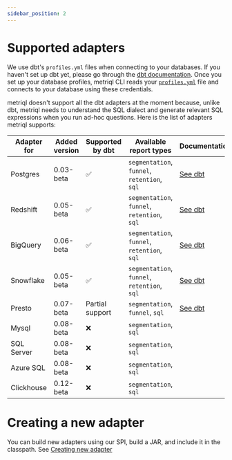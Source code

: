 ```yaml
---
sidebar_position: 2
---
```


# Supported adapters

We use dbt's `profiles.yml` files when connecting to your databases. If you haven't set up dbt yet, please go through the [dbt documentation](https://docs.getdbt.com/reference/profiles.yml/). Once you set up your database profiles, metriql CLI reads your [`profiles.yml`](/metriql-cli/cli-overview) file and connects to your database using these credentials.

metriql doesn't support all the dbt adapters at the moment because, unlike dbt, metriql needs to understand the SQL dialect and generate relevant SQL expressions when you run ad-hoc questions. Here is the list of adapters metriql supports:

| Adapter for | Added version | Supported by dbt | Available report types                       | Documentation                                              |
|-------------|---------------|------------------|----------------------------------------------|------------------------------------------------------------|
| Postgres    | 0.03-beta     | ✅                | `segmentation`, `funnel`, `retention`, `sql` | [See dbt](https://docs.getdbt.com/docs/available-adapters) |
| Redshift    | 0.05-beta     | ✅                | `segmentation`, `funnel`, `retention`, `sql` | [See dbt](https://docs.getdbt.com/docs/available-adapters) |
| BigQuery    | 0.06-beta     | ✅                | `segmentation`, `funnel`, `retention`, `sql` | [See dbt](https://docs.getdbt.com/docs/available-adapters) |
| Snowflake   | 0.05-beta     | ✅                | `segmentation`, `funnel`, `retention`, `sql` | [See dbt](https://docs.getdbt.com/docs/available-adapters) |
| Presto      | 0.07-beta     | Partial support  | `segmentation`, `funnel`, `sql`              | [See dbt](https://docs.getdbt.com/docs/available-adapters) |
| Mysql       | 0.08-beta     | ❌                | `segmentation`, `sql`                        |                                                            |
| SQL Server  | 0.08-beta     | ❌                | `segmentation`, `sql`                        |                                                            |
| Azure SQL   | 0.08-beta     | ❌                | `segmentation`, `sql`                        |                                                            |
| Clickhouse   | 0.12-beta     | ❌                | `segmentation`, `sql`               |                                                            | [See dbt](https://docs.getdbt.com/docs/available-adapters)

# Creating a new adapter

You can build new adapters using our SPI, build a JAR, and include it in the classpath. See [Creating new adapter](/contributing/creating-new-adapter)